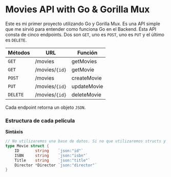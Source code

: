 # Movies API with Go & Gorilla Mux
Este es mi primer proyecto utilizando Go y Gorilla Mux. Es una API simple que me sirvió para entender como funciona Go en el Backend.
Ésta API consta de cinco endpoints. Dos son `GET`, uno es `POST`, uno es `PUT` y el último es `DELETE`. 

| Métodos | URL | Función |
| -------- | ------- | --------------- |
| `GET` | /movies | getMovies |
| `GET` | /movies/`{id}` | getMovie |
| `POST` | /movies | createMovie |
| `PUT` | /movies/`{id}` | updateMovie |
| `DELETE` | /movies/`{id}` | deleteMovie |

Cada endpoint retorna un objeto `JSON`.

### Estructura de cada película
**Sintáxis**

```go
// No utilizaremos una base de datos. Si no que utilizaremos structs y slices
type Movie struct {
	ID       string    `json:"id"`
	ISBN     string    `json:"isbn"`
	Title    string    `json:"title"`
	Director *Director `json:"director"`
}
```
